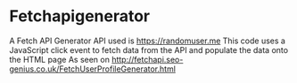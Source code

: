 # Fetchapigenerator
A Fetch API Generator 
API used is https://randomuser.me
This code uses a JavaScript click event to fetch data from the API and populate the data onto the HTML page
As seen on http://fetchapi.seo-genius.co.uk/FetchUserProfileGenerator.html

